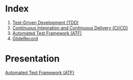 # Index
1. [Test-Driven Development (TDD)](./tdd.md)
2. [Continuous Integration and Continuous Delivery (CI/CD)](./cicd.md)
3. [Automated Test Framework (ATF)](./atf.md)
4. [GlideRecord](./gr.md)

# Presentation

[Automated Test Framework (ATF)](./docs/Automated%20Test%20Framework%20(ATF).pdf)